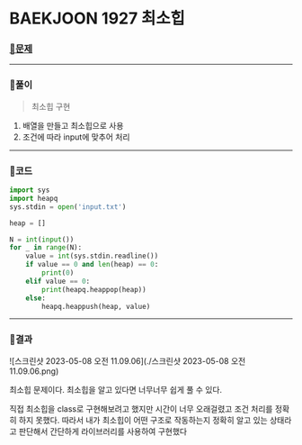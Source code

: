 # BAEKJOON 1927 최소힙

### [🏸문제](https://www.acmicpc.net/problem/1927) 

<hr>



### 💊풀이

> 최소힙 구현

1. 배열을 만들고 최소힙으로 사용
2. 조건에 따라 input에 맞추어 처리

<hr>

### 📌코드

```python
import sys
import heapq
sys.stdin = open('input.txt')

heap = []

N = int(input())
for _ in range(N):
    value = int(sys.stdin.readline())
    if value == 0 and len(heap) == 0:
        print(0)
    elif value == 0:
        print(heapq.heappop(heap))
    else:
        heapq.heappush(heap, value)
```

<hr>





### 🛀결과

![스크린샷 2023-05-08 오전 11.09.06](./스크린샷 2023-05-08 오전 11.09.06.png)

최소힙 문제이다. 최소힙을 알고 있다면 너무너무 쉽게 풀 수 있다.

직접 최소힙을 class로 구현해보려고 했지만 시간이 너무 오래걸렸고 조건 처리를 정확히 하지 못했다. 따라서 내가 최소힙이 어떤 구조로 작동하는지 정확히 알고 있는 상태라고 판단해서 간단하게 라이브러리를 사용하여 구현했다